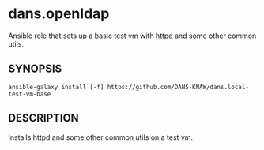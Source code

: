 dans.openldap
=============

Ansible role that sets up a basic test vm with httpd and some other common utils.

SYNOPSIS
--------

    ansible-galaxy install [-f] https://github.com/DANS-KNAW/dans.local-test-vm-base
    
    
DESCRIPTION
-----------
Installs httpd and some other common utils on a test vm.